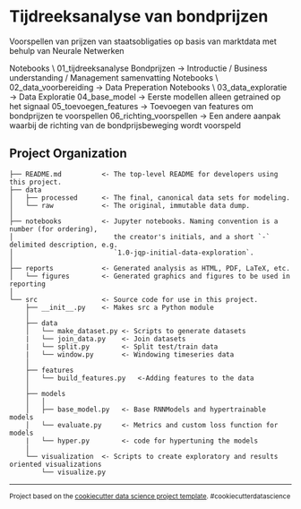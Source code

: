 # Tijdreeksanalyse van bondprijzen

Voorspellen van prijzen van staatsobligaties op basis van marktdata met behulp van Neurale Netwerken

Notebooks \ 01_tijdreeksanalyse Bondprijzen     -> Introductie / Business understanding / Management samenvatting
Notebooks \ 02_data_voorbereiding               -> Data Preperation
Notebooks \ 03_data_exploratie                  -> Data Exploratie
04_base_model                                   -> Eerste modellen alleen getrained op het signaal
05_toevoegen_features                           -> Toevoegen van features om bondprijzen te voorspellen
06_richting_voorspellen                         -> Een andere aanpak waarbij de richting van de bondprijsbeweging wordt voorspeld

Project Organization
------------
        
    ├── README.md          <- The top-level README for developers using this project.
    ├── data
    │   ├── processed      <- The final, canonical data sets for modeling.
    │   └── raw            <- The original, immutable data dump.
    │
    ├── notebooks          <- Jupyter notebooks. Naming convention is a number (for ordering),
    │                         the creator's initials, and a short `-` delimited description, e.g.
    │                         `1.0-jqp-initial-data-exploration`.
    │
    ├── reports            <- Generated analysis as HTML, PDF, LaTeX, etc.
    │   └── figures        <- Generated graphics and figures to be used in reporting
    │
    └── src                <- Source code for use in this project.
        ├── __init__.py    <- Makes src a Python module
        │
        ├── data           
        │   └── make_dataset.py <- Scripts to generate datasets
        |   └── join_data.py    <- Join datasets
        |   └── split.py        <- Split test/train data
        |   └── window.py       <- Windowing timeseries data
        │
        ├── features       
        │   └── build_features.py   <-Adding features to the data
        │
        ├── models         
        │   │              
        │   ├── base_model.py   <- Base RNNModels and hypertrainable models
        │   └── evaluate.py     <- Metrics and custom loss function for models
        |   └── hyper.py        <- code for hypertuning the models
        │
        └── visualization  <- Scripts to create exploratory and results oriented visualizations
            └── visualize.py
  --------

<p><small>Project based on the <a target="_blank" href="https://drivendata.github.io/cookiecutter-data-science/">cookiecutter data science project template</a>. #cookiecutterdatascience</small></p>
